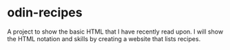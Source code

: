 # odin-recipes
A project to show the basic HTML that I have recently read upon. I will show the HTML notation and skills by creating a website that lists recipes.